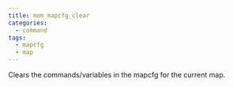 ```yaml
---
title: mom_mapcfg_clear
categories:
  - command
tags:
  - mapcfg
  - map
---
```


Clears the commands/variables in the mapcfg for the current map.
